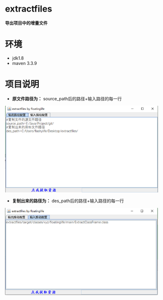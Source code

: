 # extractfiles
**导出项目中的增量文件**

# 环境 #
- jdk1.8
- maven 3.3.9

# 项目说明 
- **原文件路径为：**
source_path后的路径+输入路径的每一行

![](https://github.com/flashylife/extractfiles/blob/248c137835f5e7983638ce2c3c7193cda66bc892/img/readme/output.PNG)

- **复制出来的路径为：**
des_path后的路径+输入路径的每一行

![](https://github.com/flashylife/extractfiles/blob/248c137835f5e7983638ce2c3c7193cda66bc892/img/readme/input.PNG)


